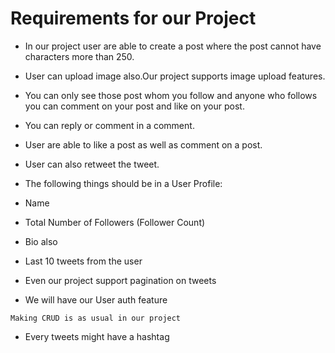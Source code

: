# Requirements for our Project

- In our project user are able to create a post where the post cannot have characters more than 250.
- User can upload image also.Our project supports image upload features.

- You can only see those post whom you follow and anyone who follows you can comment on your post and like on your post.
- You can reply or comment in a comment.
- User are able to like a post as well as comment on a post.
- User can also retweet the tweet.

- The following things should be in a User Profile:
- Name
- Total Number of Followers (Follower Count)
- Bio also
- Last 10 tweets from the user

- Even our project support pagination on tweets
- We will have our User auth feature

`Making CRUD is as usual in our project`

- Every tweets might have a hashtag
